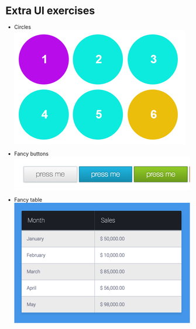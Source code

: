 # Extra UI exercises

- Circles
  ![](assets/circles.png)

- Fancy buttons
  ![](assets/glow.png)

- Fancy table
  ![](assets/table.png)
